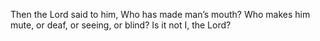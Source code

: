 Then the Lord said to him, Who has made man’s mouth? Who makes him mute, or deaf, or seeing, or blind? Is it not I, the Lord?
